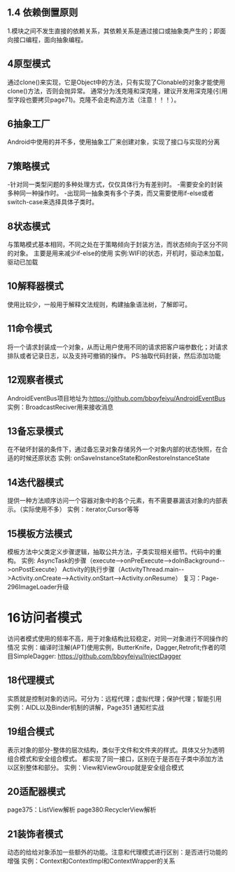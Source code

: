 ## 1.4 依赖倒置原则
1.模块之间不发生直接的依赖关系，其依赖关系是通过接口或抽象类产生的；即面向接口编程，面向抽象编程。
## 4原型模式
通过clone()来实现，它是Object中的方法，只有实现了Clonable的对象才能使用clone()方法，否则会抛异常。
通常分为浅克隆和深克隆，建议开发用深克隆(引用型字段也要拷贝page71)。克隆不会走构造方法（注意！！！）。
## 6抽象工厂
Android中使用的并不多，使用抽象工厂来创建对象，实现了接口与实现的分离
## 7策略模式
-针对同一类型问题的多种处理方式，仅仅具体行为有差别时。
-需要安全的封装多种同一种操作时。
-出现同一抽象类有多个子类，而又需要使用if-else或者switch-case来选择具体子类时。
## 8状态模式
与策略模式基本相同，不同之处在于策略倾向于封装方法，而状态倾向于区分不同的对象。
主要是用来减少if-else的使用
实例:WIFI的状态，开机时，驱动未加载，驱动已加载
## 10解释器模式
使用比较少，一般用于解释文法规则，构建抽象语法树，了解即可。
## 11命令模式
将一个请求封装成一个对象，从而让用户使用不同的请求把客户端参数化；对请求排队或者记录日志，以及支持可撤销的操作。
PS:抽取代码封装，然后添加功能
## 12观察者模式
AndroidEventBus项目地址为:https://github.com/bboyfeiyu/AndroidEventBus
实例：BroadcastReciver用来接收消息
## 13备忘录模式
在不破坏封装的条件下，通过备忘录对象存储另外一个对象内部的状态快照，在合适的时候还原状态
实例: onSaveInstanceState和onRestoreInstanceState
## 14迭代器模式
提供一种方法顺序访问一个容器对象中的各个元素，有不需要暴漏该对象的内部表示。（实际使用不多）
实例：iterator,Cursor等等
## 15模板方法模式
模板方法中父类定义步骤逻辑，抽取公共方法，子类实现相关细节。代码中的重构。
实例: AsyncTask的步骤（execute-->onPreExecute-->doInBackground-->onPostExecute）
Activity的执行步骤（ActivityThread.main-->Activity.onCreate-->Activity.onStart-->Activity.onResume）
复习：Page-296ImageLoader升级
# 16访问者模式
访问者模式使用的频率不高，用于对象结构比较稳定，对同一对象进行不同操作的情况
实例：编译时注解(APT)使用实例，ButterKnife，Dagger,Retrofit;作者的项目SimpleDagger:
     https://github.com/bboyfeiyu/InjectDagger
## 18代理模式
实质就是控制对象的访问。可分为：远程代理；虚拟代理；保护代理；智能引用
实例：AIDL以及Binder机制的讲解，Page351 通知栏实战
## 19组合模式
表示对象的部分-整体的层次结构，类似于文件和文件夹的样式。具体又分为透明组合模式和安全组合模式。
都实现了同一接口，区别在于是否在子类中添加方法以区别整体和部分。
实例：View和ViewGroup就是安全组合模式
## 20适配器模式
page375：ListView解析 page380:RecyclerView解析
## 21装饰者模式
动态的给给对象添加一些额外的功能。注意和代理模式进行区别：是否进行功能的增强
实例：Context和ContextImpl和ContextWrapper的关系